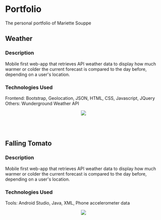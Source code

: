 # Portfolio
The personal  portfolio of Mariette Souppe

## Weather

### Description

Mobile first web-app that retrieves API weather data to display how much warmer or colder the current forecast is compared to the day before, depending on a user's location.

### Technologies Used

Frontend: Bootstrap, Geolocation, JSON, HTML, CSS, Javascript, JQuery <br>
Others: Wunderground Weather API

<p align="center">
  <img src="https://cloud.githubusercontent.com/assets/10625343/19733277/662a62a4-9b58-11e6-9991-b65e49456468.PNG"/>
</p>

<br>
<br>

## Falling Tomato

### Description

Mobile first web-app that retrieves API weather data to display how much warmer or colder the current forecast is compared to the day before, depending on a user's location.

### Technologies Used

Tools: Android Studio, Java, XML, Phone accelerometer data

<p align="center">
  <img src="https://cloud.githubusercontent.com/assets/10625343/19734614/0c6ff846-9b5d-11e6-901a-348268f51f20.png"/>
</p>
